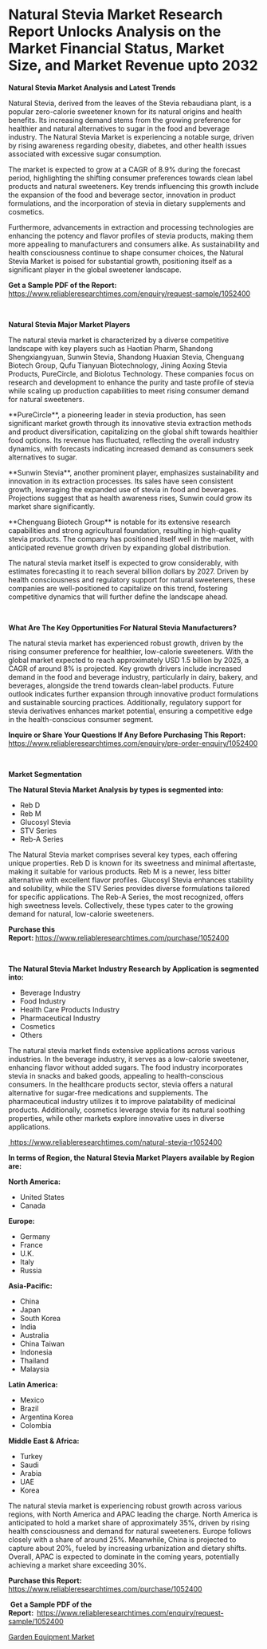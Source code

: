 <p><h1>Natural Stevia Market Research Report Unlocks Analysis on the Market Financial Status, Market Size, and Market Revenue upto 2032</h1></p><p><strong>Natural Stevia Market Analysis and Latest Trends</strong></p>
<p><p>Natural Stevia, derived from the leaves of the Stevia rebaudiana plant, is a popular zero-calorie sweetener known for its natural origins and health benefits. Its increasing demand stems from the growing preference for healthier and natural alternatives to sugar in the food and beverage industry. The Natural Stevia Market is experiencing a notable surge, driven by rising awareness regarding obesity, diabetes, and other health issues associated with excessive sugar consumption.</p><p>The market is expected to grow at a CAGR of 8.9% during the forecast period, highlighting the shifting consumer preferences towards clean label products and natural sweeteners. Key trends influencing this growth include the expansion of the food and beverage sector, innovation in product formulations, and the incorporation of stevia in dietary supplements and cosmetics. </p><p>Furthermore, advancements in extraction and processing technologies are enhancing the potency and flavor profiles of stevia products, making them more appealing to manufacturers and consumers alike. As sustainability and health consciousness continue to shape consumer choices, the Natural Stevia Market is poised for substantial growth, positioning itself as a significant player in the global sweetener landscape.</p></p>
<p><strong>Get a Sample PDF of the Report:&nbsp;</strong> <a href="https://www.reliableresearchtimes.com/enquiry/request-sample/1052400?utm_campaign=2722&utm_medium=2&utm_source=Github&utm_content=ia&utm_term=30032025&utm_id=natural-stevia">https://www.reliableresearchtimes.com/enquiry/request-sample/1052400</a></p>
<p>&nbsp;</p>
<p><strong>Natural Stevia Major Market Players</strong></p>
<p><p>The natural stevia market is characterized by a diverse competitive landscape with key players such as Haotian Pharm, Shandong Shengxiangyuan, Sunwin Stevia, Shandong Huaxian Stevia, Chenguang Biotech Group, Qufu Tianyuan Biotechnology, Jining Aoxing Stevia Products, PureCircle, and Biolotus Technology. These companies focus on research and development to enhance the purity and taste profile of stevia while scaling up production capabilities to meet rising consumer demand for natural sweeteners.</p><p>**PureCircle**, a pioneering leader in stevia production, has seen significant market growth through its innovative stevia extraction methods and product diversification, capitalizing on the global shift towards healthier food options. Its revenue has fluctuated, reflecting the overall industry dynamics, with forecasts indicating increased demand as consumers seek alternatives to sugar.</p><p>**Sunwin Stevia**, another prominent player, emphasizes sustainability and innovation in its extraction processes. Its sales have seen consistent growth, leveraging the expanded use of stevia in food and beverages. Projections suggest that as health awareness rises, Sunwin could grow its market share significantly.</p><p>**Chenguang Biotech Group** is notable for its extensive research capabilities and strong agricultural foundation, resulting in high-quality stevia products. The company has positioned itself well in the market, with anticipated revenue growth driven by expanding global distribution.</p><p>The natural stevia market itself is expected to grow considerably, with estimates forecasting it to reach several billion dollars by 2027. Driven by health consciousness and regulatory support for natural sweeteners, these companies are well-positioned to capitalize on this trend, fostering competitive dynamics that will further define the landscape ahead.</p></p>
<p>&nbsp;</p>
<p><strong>What Are The Key Opportunities For Natural Stevia Manufacturers?</strong></p>
<p><p>The natural stevia market has experienced robust growth, driven by the rising consumer preference for healthier, low-calorie sweeteners. With the global market expected to reach approximately USD 1.5 billion by 2025, a CAGR of around 8% is projected. Key growth drivers include increased demand in the food and beverage industry, particularly in dairy, bakery, and beverages, alongside the trend towards clean-label products. Future outlook indicates further expansion through innovative product formulations and sustainable sourcing practices. Additionally, regulatory support for stevia derivatives enhances market potential, ensuring a competitive edge in the health-conscious consumer segment.</p></p>
<p><strong>Inquire or Share Your Questions If Any Before Purchasing This Report:</strong> <a href="https://www.reliableresearchtimes.com/enquiry/pre-order-enquiry/1052400?utm_campaign=2722&utm_medium=2&utm_source=Github&utm_content=ia&utm_term=30032025&utm_id=natural-stevia">https://www.reliableresearchtimes.com/enquiry/pre-order-enquiry/1052400</a></p>
<p>&nbsp;</p>
<p><strong>Market Segmentation</strong></p>
<p><strong>The Natural Stevia Market Analysis by types is segmented into:</strong></p>
<p><ul><li>Reb D</li><li>Reb M</li><li>Glucosyl Stevia</li><li>STV Series</li><li>Reb-A Series</li></ul></p>
<p><p>The Natural Stevia market comprises several key types, each offering unique properties. Reb D is known for its sweetness and minimal aftertaste, making it suitable for various products. Reb M is a newer, less bitter alternative with excellent flavor profiles. Glucosyl Stevia enhances stability and solubility, while the STV Series provides diverse formulations tailored for specific applications. The Reb-A Series, the most recognized, offers high sweetness levels. Collectively, these types cater to the growing demand for natural, low-calorie sweeteners.</p></p>
<p><strong>Purchase this Report:&nbsp;</strong><a href="https://www.reliableresearchtimes.com/purchase/1052400?utm_campaign=2722&utm_medium=2&utm_source=Github&utm_content=ia&utm_term=30032025&utm_id=natural-stevia">https://www.reliableresearchtimes.com/purchase/1052400</a></p>
<p>&nbsp;</p>
<p><strong>The Natural Stevia Market Industry Research by Application is segmented into:</strong></p>
<p><ul><li>Beverage Industry</li><li>Food Industry</li><li>Health Care Products Industry</li><li>Pharmaceutical Industry</li><li>Cosmetics</li><li>Others</li></ul></p>
<p><p>The natural stevia market finds extensive applications across various industries. In the beverage industry, it serves as a low-calorie sweetener, enhancing flavor without added sugars. The food industry incorporates stevia in snacks and baked goods, appealing to health-conscious consumers. In the healthcare products sector, stevia offers a natural alternative for sugar-free medications and supplements. The pharmaceutical industry utilizes it to improve palatability of medicinal products. Additionally, cosmetics leverage stevia for its natural soothing properties, while other markets explore innovative uses in diverse applications.</p></p>
<p><a href="https://www.reliableresearchtimes.com/natural-stevia-r1052400?utm_campaign=2722&utm_medium=2&utm_source=Github&utm_content=ia&utm_term=30032025&utm_id=natural-stevia">&nbsp;https://www.reliableresearchtimes.com/natural-stevia-r1052400</a></p>
<p><strong>In terms of Region, the Natural Stevia Market Players available by Region are:</strong></p>
<p>
    <p> <strong> North America: </strong>
        <ul>
            <li>United States</li>
            <li>Canada</li>
        </ul>
        </p> 
    <p> <strong> Europe: </strong>
        <ul>
            <li>Germany</li>
            <li>France</li>
            <li>U.K.</li>
            <li>Italy</li>
            <li>Russia</li>
        </ul>
        </p> 
    <p> <strong> Asia-Pacific: </strong>
        <ul>
            <li>China</li>
            <li>Japan</li>
            <li>South Korea</li>
            <li>India</li>
            <li>Australia</li>
            <li>China Taiwan</li>
            <li>Indonesia</li>
            <li>Thailand</li>
            <li>Malaysia</li>
        </ul>
        </p> 
    <p> <strong> Latin America: </strong>
        <ul>
            <li>Mexico</li>
            <li>Brazil</li>
            <li>Argentina Korea</li>
            <li>Colombia</li>
        </ul>
        </p> 
    <p> <strong> Middle East & Africa: </strong>
        <ul>
            <li>Turkey</li>
            <li>Saudi</li>
            <li>Arabia</li>
            <li>UAE</li>
            <li>Korea</li>
        </ul>
    </p>
    </p>
<p><p>The natural stevia market is experiencing robust growth across various regions, with North America and APAC leading the charge. North America is anticipated to hold a market share of approximately 35%, driven by rising health consciousness and demand for natural sweeteners. Europe follows closely with a share of around 25%. Meanwhile, China is projected to capture about 20%, fueled by increasing urbanization and dietary shifts. Overall, APAC is expected to dominate in the coming years, potentially achieving a market share exceeding 30%.</p></p>
<p><strong>Purchase this Report: </strong><a href="https://www.reliableresearchtimes.com/purchase/1052400?utm_campaign=2722&utm_medium=2&utm_source=Github&utm_content=ia&utm_term=30032025&utm_id=natural-stevia">https://www.reliableresearchtimes.com/purchase/1052400</a></p>
<p>&nbsp;<strong>Get a Sample PDF of the Report:&nbsp;&nbsp;</strong><a href="https://www.reliableresearchtimes.com/enquiry/request-sample/1052400?utm_campaign=2722&utm_medium=2&utm_source=Github&utm_content=ia&utm_term=30032025&utm_id=natural-stevia">https://www.reliableresearchtimes.com/enquiry/request-sample/1052400</a></p>
<p><strong></strong></p>
<p><p><a href="https://github.com/ezahdyre/Market-Research-Report-List-1/blob/main/garden-equipment-market.md?utm_campaign=2722&utm_medium=2&utm_source=Github&utm_content=ia&utm_term=30032025&utm_id=natural-stevia">Garden Equipment Market</a></p></p>